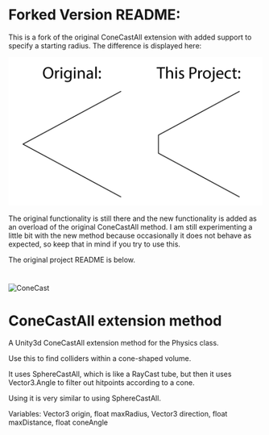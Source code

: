 # Forked Version README:
This is a fork of the original ConeCastAll extension with added support to specify a starting radius. The difference is displayed here:

![ConeCast Difference](Comparison.png)

The original functionality is still there and the new functionality is added as an overload of the original ConeCastAll method. I am still experimenting a little bit with the new method because occasionally it does not behave as expected, so keep that in mind if you try to use this.

The original project README is below.

#   

![ConeCast](ConeCast.gif)
# ConeCastAll extension method
A Unity3d ConeCastAll extension method for the Physics class.

Use this to find colliders within a cone-shaped volume.

It uses SphereCastAll, which is like a RayCast tube, but then it uses Vector3.Angle to filter out hitpoints according to a cone.

Using it is very similar to using SphereCastAll.

Variables:
  Vector3 origin,
  float maxRadius,
  Vector3 direction,
  float maxDistance,
  float coneAngle
